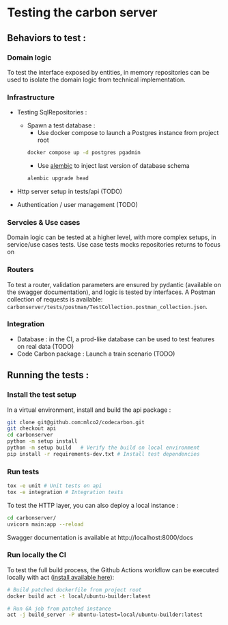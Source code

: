 # Testing the carbon server


## Behaviors to test :


### Domain logic
To test the interface exposed by entities, in memory repositories can be used to isolate the domain logic from technical
 implementation.

### Infrastructure

- Testing SqlRepositories :
    - Spawn a test database :
        - Use docker compose to launch a Postgres instance from project root
        ```bash
        docker compose up -d postgres pgadmin
        ```
        - Use [alembic](carbonserver/carbonserver/database/alembic/README.md) to inject last version of database schema
        ```bash
        alembic upgrade head
        ```

- Http server setup in tests/api (TODO)
- Authentication / user management (TODO)

### Servcies & Use cases

Domain logic can be tested at a higher level, with more complex setups, in service/use cases tests.
Use case tests mocks repositories returns to focus on



### Routers
To test a router, validation parameters are ensured by pydantic (available on the swagger documentation),
and logic is tested by interfaces.
A Postman collection of requests is available: ```carbonserver/tests/postman/TestCollection.postman_collection.json```.



### Integration
- Database : in the CI, a prod-like database can be used to test features on real data (TODO)
- Code Carbon package : Launch a train scenario (TODO)


## Running the tests :

### Install the test setup

In a virtual environment, install and build the api package :
```bash
git clone git@github.com:mlco2/codecarbon.git
git checkout api
cd carbonserver
python -m setup install
python -m setup build   # Verify the build on local environment
pip install -r requirements-dev.txt # Install test dependencies
```


### Run tests
```bash
tox -e unit # Unit tests on api
tox -e integration # Integration tests
```


To test the HTTP layer, you can also deploy a local instance :

```bash
cd carbonserver/
uvicorn main:app --reload
```

Swagger documentation is available at http://localhost:8000/docs


### Run locally the CI


To test the full build process, the Github Actions workflow can be executed locally with act ([install available here](https://raw.githubusercontent.com/nektos/act/master/install.sh)):
```bash
# Build patched dockerfile from project root
docker build act -t local/ubuntu-builder:latest

# Run GA job from patched instance
act -j build_server -P ubuntu-latest=local/ubuntu-builder:latest
```
